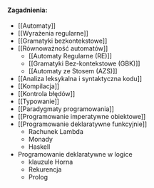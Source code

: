 
#### Zagadnienia:
- [[Automaty]]
- [[Wyrażenia regularne]]
- [[Gramatyki bezkontekstowe]]
- [[Równoważność automatów]]
	- [[Automaty Regularne (RE)]]
	- [[Gramatyki Bez-kontekstowe (GBK)]]
	- [[Automaty ze Stosem (AZS)]]
- [[Analiza leksykalna i syntaktyczna kodu]]
- [[Kompilacja]]
- [[Kontrola błędów]]
-  [[Typowanie]]
- [[Paradygmaty programowania]]
- [[Programowanie imperatywne obiektowe]]
- [[Programowanie deklaratywne funkcyjnie]]
	- Rachunek Lambda
	- Monady
	- Haskell
- Programowanie deklaratywne w logice
	- klauzule Horna
	- Rekurencja
	- Prolog
